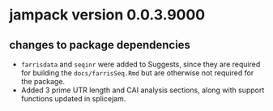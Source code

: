 # jampack version 0.0.3.9000

## changes to package dependencies

* `farrisdata` and `seqinr` were added to Suggests,
since they are required for building the `docs/farrisSeq.Rmd`
but are otherwise not required for the package.
* Added 3 prime UTR length and CAI analysis sections, along with
support functions updated in splicejam.

